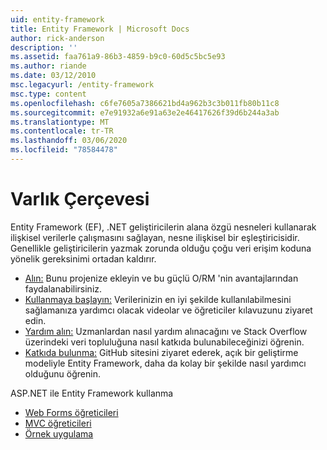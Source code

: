 ```yaml
---
uid: entity-framework
title: Entity Framework | Microsoft Docs
author: rick-anderson
description: ''
ms.assetid: faa761a9-86b3-4859-b9c0-60d5c5bc5e93
ms.author: riande
ms.date: 03/12/2010
msc.legacyurl: /entity-framework
msc.type: content
ms.openlocfilehash: c6fe7605a7386621bd4a962b3c3b011fb80b11c8
ms.sourcegitcommit: e7e91932a6e91a63e2e46417626f39d6b244a3ab
ms.translationtype: MT
ms.contentlocale: tr-TR
ms.lasthandoff: 03/06/2020
ms.locfileid: "78584478"
---
```

# <a name="entity-framework"></a>Varlık Çerçevesi

Entity Framework (EF), .NET geliştiricilerin alana özgü nesneleri kullanarak ilişkisel verilerle çalışmasını sağlayan, nesne ilişkisel bir eşleştiricisidir. Genellikle geliştiricilerin yazmak zorunda olduğu çoğu veri erişim koduna yönelik gereksinimi ortadan kaldırır.

- [Alın:](https://msdn.com/data/ee712906) Bunu projenize ekleyin ve bu güçlü O/RM 'nin avantajlarından faydalanabilirsiniz.
- [Kullanmaya başlayın:](https://msdn.com/data/ee712907) Verilerinizin en iyi şekilde kullanılabilmesini sağlamanıza yardımcı olacak videolar ve öğreticiler kılavuzunu ziyaret edin.
- [Yardım alın:](https://msdn.com/data/hh913619) Uzmanlardan nasıl yardım alınacağını ve Stack Overflow üzerindeki veri topluluğuna nasıl katkıda bulunabileceğinizi öğrenin.
- [Katkıda bulunma:](https://github.com/aspnet/EntityFramework6) GitHub sitesini ziyaret ederek, açık bir geliştirme modeliyle Entity Framework, daha da kolay bir şekilde nasıl yardımcı olduğunu öğrenin.

ASP.NET ile Entity Framework kullanma

- [Web Forms öğreticileri](web-forms/overview/older-versions-getting-started/getting-started-with-ef/the-entity-framework-and-aspnet-getting-started-part-1.md)
- [MVC öğreticileri](mvc/overview/getting-started/getting-started-with-ef-using-mvc/creating-an-entity-framework-data-model-for-an-asp-net-mvc-application.md)
- [Örnek uygulama](https://webpifeed.blob.core.windows.net/webpifeed/Partners/ASP.NET%20MVC%20Application%20Using%20Entity%20Framework%20Code%20First.zip)
